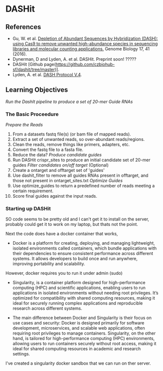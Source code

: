 # DASHit

## References 

- Gu, W. et al. [Depletion of Abundant Sequences by Hybridization (DASH): using Cas9 to remove unwanted high-abundance species in sequencing libraries and molecular counting applications.](https://genomebiology.biomedcentral.com/articles/10.1186/s13059-016-0904-5) Genome Biology 17, 41 (2016).
- Dynerman, D and Lyden, A. et al. DASHit. Preprint soon! ?????
- DASHit [Github page(https://github.com/czbiohub-sf/dashit/tree/master)].
- Lyden, A. et al. [DASH Protocol V.4](https://www.protocols.io/view/dash-protocol-yxmvm7z99v3p/v4).

## Learning Objectives

*Run the DashIt pipeline to produce a set of 20-mer Guide RNAs*

### The Basic Proceedure

*Prepare the Reads*
1. From a datasets fastq file(s) (or bam file of mapped reads).
2. Extract a set of unwanted reads, so over-abundant reads/regions.
3. Clean the reads, remove things like primers, adapters, etc.
4. Convert the fastq file to a fasta file.
5. Reduce the data?
*Produce candidate guides*
6. Run DASHit crispr_sites to produce an initial candidate set of 20-mer guides
*Filter candidates on/off target* (Optional)
7. Create a ontarget and offtarget set of 'guides'
8. Use dashit_filter to remove all guides RNAs present in offtarget, and those not present in ontarget_sites.txt
*Optimize Guides*
9. Use optimize_guides to return a predefined number of reads meeting a certain requirement.
10. Score final guides against the input reads.
    
### Starting up DASHit

SO code seems to be pretty old and I can't get it to install on the server, probably could get it to work on my laptop, but thats not the point.

Next the code does have a docker container that works, 

* Docker is a platform for creating, deploying, and managing lightweight, isolated environments called containers, which bundle applications with their dependencies to ensure consistent performance across different systems. It allows developers to build once and run anywhere, improving portability and scalability.

However, docker requires you to run it under admin (sudo)

* Singularity, is a container platform designed for high-performance computing (HPC) and scientific applications, enabling users to run applications in isolated environments without needing root privileges. It’s optimized for compatibility with shared computing resources, making it ideal for securely running complex applications and reproducible research across different systems.

* The main difference between Docker and Singularity is their focus on use cases and security: Docker is designed primarily for software development, microservices, and scalable web applications, often requiring root privileges to manage containers. Singularity, on the other hand, is tailored for high-performance computing (HPC) environments, allowing users to run containers securely without root access, making it ideal for shared computing resources in academic and research settings.

I've created a singularity docker sandbox that we can run on ther server.

